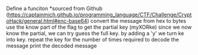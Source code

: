 
Define a funciton *sourced from Github (https://captainmich.github.io/programming_language/CTF/Challenge/CryptoHack/general.html#enc-base64)
convert the message from hex to bytes
use the know part of the flag to get the partial key (myXORke)
since we now know the partial, we can try guess the full key. by adding a 'y' we turn ke into key.
repeat the key for the number of times required to decode the message
print the decoded message
